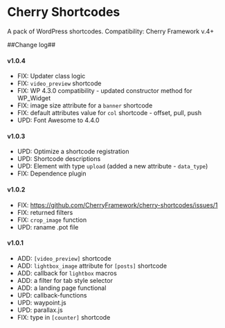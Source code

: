 # Cherry Shortcodes
A pack of WordPress shortcodes.
Сompatibility: Cherry Framework v.4+

##Change log##

#### v1.0.4 ####

* FIX: Updater class logic
* FIX: `video_preview` shortcode
* FIX: WP 4.3.0 compatibility - updated constructor method for WP_Widget
* FIX: image size attribute for a `banner` shortcode
* FIX: default attributes value for `col` shortcode - offset, pull, push
* UPD: Font Awesome to 4.4.0

#### v1.0.3 ####

* UPD: Optimize a shortcode registration
* UPD: Shortcode descriptions
* UPD: Element with type `upload` (added a new attribute - `data_type`)
* FIX: Dependence plugin

#### v1.0.2 ####

* FIX: https://github.com/CherryFramework/cherry-shortcodes/issues/1
* FIX: returned filters
* FIX: `crop_image` function
* UPD: raname .pot file

#### v1.0.1 ####

* ADD: `[video_preview]` shortcode
* ADD: `lightbox_image` attribute for `[posts]` shortcode
* ADD: callback for `lightbox` macros
* ADD: a filter for tab style selector
* ADD: a landing page functional
* UPD: callback-functions
* UPD: waypoint.js
* UPD: parallax.js
* FIX: type in `[counter]` shortcode